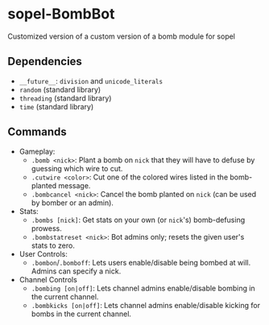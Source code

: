 # sopel-BombBot
Customized version of a custom version of a bomb module for sopel

## Dependencies
* `__future__`: `division` and `unicode_literals`
* `random` (standard library)
* `threading` (standard library)
* `time` (standard library)

## Commands
* Gameplay:
  * `.bomb <nick>`: Plant a bomb on `nick` that they will have to defuse by guessing
                  which wire to cut.
  * `.cutwire <color>`: Cut one of the colored wires listed in the bomb-planted message.
  * `.bombcancel <nick>`: Cancel the bomb planted on `nick` (can be used by bomber or an admin).
* Stats:
  * `.bombs [nick]`: Get stats on your own (or `nick`'s) bomb-defusing prowess.
  * `.bombstatreset <nick>`: Bot admins only; resets the given user's stats to zero.
* User Controls:
  * `.bombon`/`.bomboff`: Lets users enable/disable being bombed at will. Admins can specify a nick.
* Channel Controls
  * `.bombing [on|off]`: Lets channel admins enable/disable bombing in the current channel.
  * `.bombkicks [on|off]`: Lets channel admins enable/disable kicking for bombs in the current channel.

